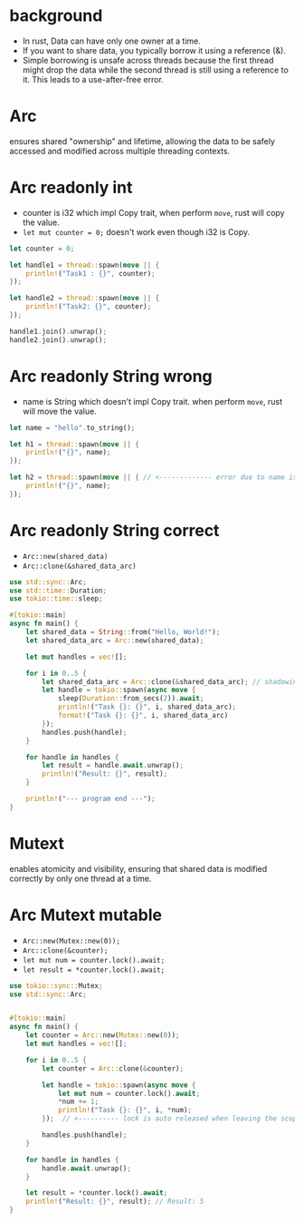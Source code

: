 # background

- In rust, Data can have only one owner at a time.
- If you want to share data, you typically borrow it using a reference (&).
- Simple borrowing is unsafe across threads because the first thread might drop the data while the second thread is still using a reference to it. This leads to a use-after-free error.

# Arc

ensures shared "ownership" and lifetime, allowing the data to be safely accessed and modified across multiple threading contexts.

# Arc readonly int

- counter is i32 which impl Copy trait, when perform `move`, rust will copy the value.
- `let mut counter = 0;` doesn't work even though i32 is Copy.

```rs
let counter = 0;

let handle1 = thread::spawn(move || {
    println!("Task1 : {}", counter);
});

let handle2 = thread::spawn(move || {
    println!("Task2: {}", counter);
});

handle1.join().unwrap();
handle2.join().unwrap();
```

# Arc readonly String wrong

- name is String which doesn't impl Copy trait. when perform `move`, rust will move the value.

```rust
let name = "hello".to_string();

let h1 = thread::spawn(move || {
    println!("{}", name);
});

let h2 = thread::spawn(move || { // <------------- error due to name is moved
    println!("{}", name);
});
```

# Arc readonly String correct

- `Arc::new(shared_data)`
- `Arc::clone(&shared_data_arc)`

```rs
use std::sync::Arc;
use std::time::Duration;
use tokio::time::sleep;

#[tokio::main]
async fn main() {
    let shared_data = String::from("Hello, World!");
    let shared_data_arc = Arc::new(shared_data);

    let mut handles = vec![];

    for i in 0..5 {
        let shared_data_arc = Arc::clone(&shared_data_arc); // shadowing
        let handle = tokio::spawn(async move {
            sleep(Duration::from_secs(2)).await;
            println!("Task {}: {}", i, shared_data_arc);
            format!("Task {}: {}", i, shared_data_arc)
        });
        handles.push(handle);
    }

    for handle in handles {
        let result = handle.await.unwrap();
        println!("Result: {}", result);
    }

    println!("--- program end ---");
}
```

# Mutext

enables atomicity and visibility, ensuring that shared data is modified correctly by only one thread at a time.

# Arc Mutext mutable

- `Arc::new(Mutex::new(0));`
- `Arc::clone(&counter);`
- `let mut num = counter.lock().await;`
- `let result = *counter.lock().await;`

```rs
use tokio::sync::Mutex;
use std::sync::Arc;


#[tokio::main]
async fn main() {
    let counter = Arc::new(Mutex::new(0));
    let mut handles = vec![];

    for i in 0..5 {
        let counter = Arc::clone(&counter);

        let handle = tokio::spawn(async move {
            let mut num = counter.lock().await;
            *num += 1;
            println!("Task {}: {}", i, *num);
        });  // <---------- lock is auto released when leaving the scope

        handles.push(handle);
    }

    for handle in handles {
        handle.await.unwrap();
    }

    let result = *counter.lock().await;
    println!("Result: {}", result); // Result: 5
}
```
